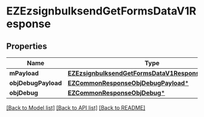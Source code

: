 # EZEzsignbulksendGetFormsDataV1Response

## Properties
Name | Type | Description | Notes
------------ | ------------- | ------------- | -------------
**mPayload** | [**EZEzsignbulksendGetFormsDataV1ResponseMPayload***](EZEzsignbulksendGetFormsDataV1ResponseMPayload.md) |  | 
**objDebugPayload** | [**EZCommonResponseObjDebugPayload***](EZCommonResponseObjDebugPayload.md) |  | [optional] 
**objDebug** | [**EZCommonResponseObjDebug***](EZCommonResponseObjDebug.md) |  | [optional] 

[[Back to Model list]](../README.md#documentation-for-models) [[Back to API list]](../README.md#documentation-for-api-endpoints) [[Back to README]](../README.md)



